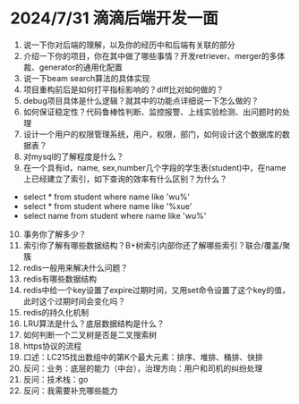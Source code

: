 # 2024/7/31 滴滴后端开发一面
1. 说一下你对后端的理解，以及你的经历中和后端有关联的部分
2. 介绍一下你的项目，你在其中做了哪些事情？开发retriever、merger的多体裁、generator的通用化配置
3. 说一下beam search算法的具体实现
4. 项目重构前后是如何打平指标影响的？diff比对如何做的？
5. debug项目具体是什么逻辑？就其中的功能点详细说一下怎么做的？
6. 如何保证稳定性？代码鲁棒性判断、监控报警、上线实验检测、出问题时的处理
7. 设计一个用户的权限管理系统，用户，权限，部门，如何设计这个数据库的数据表？
8. 对mysql的了解程度是什么？
9. 在一个具有id，name, sex,number几个字段的学生表(student)中，在name上已经建立了索引，如下查询的效率有什么区别？为什么？ 
  - select * from student where name like 'wu%' 
  - select * from student where name like '%xue' 
  - select name from student where name like 'wu%'
10. 事务你了解多少？
11. 索引你了解有哪些数据结构？B+树索引内部你还了解哪些索引？联合/覆盖/聚簇
12. redis一般用来解决什么问题？
13. redis有哪些数据结构
14. redis中给一个key设置了expire过期时间，又用set命令设置了这个key的值，此时这个过期时间会变化吗？
15. redis的持久化机制
16. LRU算法是什么？底层数据结构是什么？
17. 如何判断一个二叉树是否是二叉搜索树
18. https协议的流程
19. 口述：LC215找出数组中的第K个最大元素：排序、堆排、桶排、快排
20. 反问：业务：底层的能力（中台），治理方向：用户和司机的纠纷处理
21. 反问：技术栈：go
22. 反问：我需要补充哪些能力
